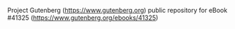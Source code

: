 Project Gutenberg (https://www.gutenberg.org) public repository for eBook #41325 (https://www.gutenberg.org/ebooks/41325)
